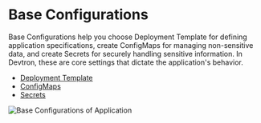 # Base Configurations

Base Configurations help you choose Deployment Template for defining application specifications, create ConfigMaps for managing non-sensitive data, and create Secrets for securely handling sensitive information. In Devtron, these are core settings that dictate the application's behavior.

* [Deployment Template](deployment-template.md)
* [ConfigMaps](config-maps.md)
* [Secrets](secrets.md)

![Base Configurations of Application](https://devtron-public-asset.s3.us-east-2.amazonaws.com/images/creating-application/deployment-template/base-config-main.jpg)